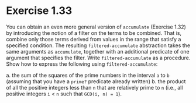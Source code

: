 # Exercise 1.33

You can obtain an even more general version of `accumulate` (Exercise 1.32) by introducing the notion of a filter on the terms to be combined. That is, combine only those terms derived from values in the range that satisfy a specified condition. The resulting `filtered-accumulate` abstraction takes the same arguments as `accumulate`, together with an additional predicate of one argument that specifies the filter. Write `filtered-accumulate` as a procedure. Show how to express the following using `filtered-accumulate`:

a. the sum of the squares of the prime numbers in the interval `a` to `b` (assuming that you have a `prime?` predicate already written)
b. the product of all the positive integers less than `n` that are relatively prime to `n` (i.e., all positive integers `i` < `n` such that `GCD(i, n) = 1`).
